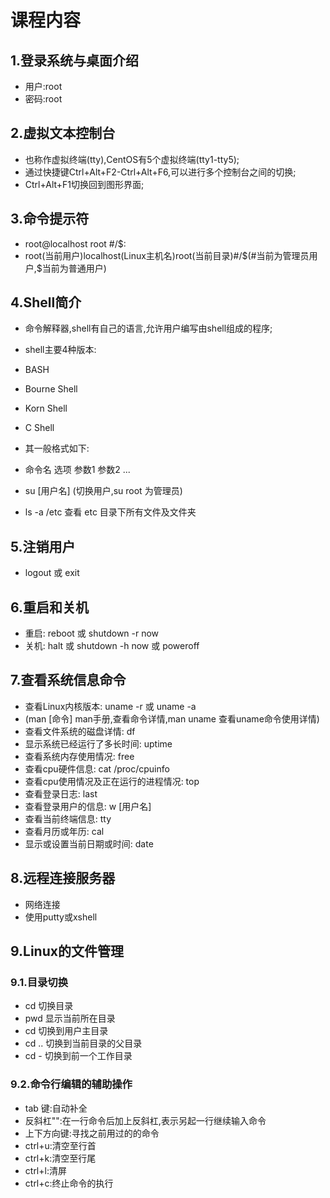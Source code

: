 # 课程内容

## 1.登录系统与桌面介绍

- 用户:root
- 密码:root

## 2.虚拟文本控制台

- 也称作虚拟终端(tty),CentOS有5个虚拟终端(tty1-tty5);
- 通过快捷键Ctrl+Alt+F2-Ctrl+Alt+F6,可以进行多个控制台之间的切换;
- Ctrl+Alt+F1切换回到图形界面;

## 3.命令提示符

- root@localhost root #/$:
- root(当前用户)localhost(Linux主机名)root(当前目录)#/$(#当前为管理员用户,$当前为普通用户)

## 4.Shell简介

- 命令解释器,shell有自己的语言,允许用户编写由shell组成的程序;
- shell主要4种版本:
- BASH
- Bourne Shell
- Korn Shell
- C Shell
- 其一般格式如下:
- 命令名 选项 参数1 参数2 ...

- su [用户名] (切换用户,su root 为管理员)
- ls -a /etc 查看 etc 目录下所有文件及文件夹

## 5.注销用户

- logout 或 exit

## 6.重启和关机

- 重启: reboot 或 shutdown -r now
- 关机: halt 或 shutdown -h now 或 poweroff

## 7.查看系统信息命令

- 查看Linux内核版本: uname -r 或 uname -a
- (man [命令] man手册,查看命令详情,man uname 查看uname命令使用详情)
- 查看文件系统的磁盘详情: df
- 显示系统已经运行了多长时间: uptime
- 查看系统内存使用情况: free
- 查看cpu硬件信息: cat /proc/cpuinfo
- 查看cpu使用情况及正在运行的进程情况: top
- 查看登录日志: last
- 查看登录用户的信息: w [用户名]
- 查看当前终端信息: tty
- 查看月历或年历: cal
- 显示或设置当前日期或时间: date

## 8.远程连接服务器

- 网络连接
- 使用putty或xshell

## 9.Linux的文件管理

### 9.1.目录切换

- cd 切换目录
- pwd 显示当前所在目录
- cd 切换到用户主目录
- cd .. 切换到当前目录的父目录
- cd - 切换到前一个工作目录

### 9.2.命令行编辑的辅助操作

- tab 键:自动补全
- 反斜杠"\":在一行命令后加上反斜杠,表示另起一行继续输入命令
- 上下方向键:寻找之前用过的的命令
- ctrl+u:清空至行首
- ctrl+k:清空至行尾
- ctrl+l:清屏
- ctrl+c:终止命令的执行
